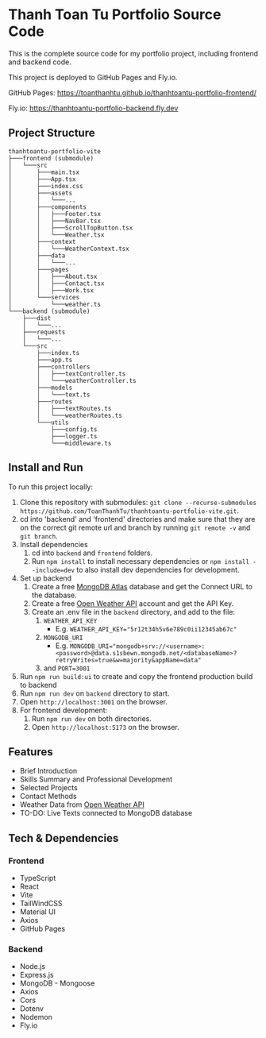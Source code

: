 # Thanh Toan Tu Portfolio Source Code

This is the complete source code for my portfolio project, including frontend and backend code.

This project is deployed to GitHub Pages and Fly.io.

GitHub Pages: https://toanthanhtu.github.io/thanhtoantu-portfolio-frontend/

Fly.io: https://thanhtoantu-portfolio-backend.fly.dev

## Project Structure

```
thanhtoantu-portfolio-vite
├───frontend (submodule)
│   └───src
│       ├───main.tsx
│       ├───App.tsx
│       ├───index.css
│       ├───assets
│       │   └───...
│       ├───components
│       │   ├───Footer.tsx
│       │   ├───NavBar.tsx
│       │   ├───ScrollTopButton.tsx
│       │   └───Weather.tsx
│       ├───context
│       │   └───WeatherContext.tsx
│       ├───data
│       │   └───...
│       ├───pages
│       │   ├───About.tsx
│       │   ├───Contact.tsx
│       │   ├───Work.tsx
│       └───services
│           └───weather.ts
└───backend (submodule)
    ├───dist
    │   └───...
    ├───requests
    │   └───...
    └───src
        ├───index.ts
        ├───app.ts
        ├───controllers
        │   ├───textController.ts
        │   └───weatherController.ts
        ├───models
        │   └───text.ts
        ├───routes
        │   ├───textRoutes.ts
        │   └───weatherRoutes.ts
        └───utils
            ├───config.ts
            ├───logger.ts
            └───middleware.ts
```

## Install and Run

To run this project locally:

1. Clone this repository with submodules: `git clone --recurse-submodules https://github.com/ToanThanhTu/thanhtoantu-portfolio-vite.git`.
1. cd into 'backend' and 'frontend' directories and make sure that they are on the correct git remote url and branch by running `git remote -v` and `git branch`.
1. Install dependencies
    1. cd into `backend` and `frontend` folders.
    1. Run `npm install` to install necessary dependencies or `npm install --include=dev` to also install dev dependencies for development.
1. Set up backend
    1. Create a free [MongoDB Atlas](https://www.mongodb.com/atlas) database and get the Connect URL to the database.
    1. Create a free [Open Weather API](https://openweathermap.org/api) account and get the API Key.
    1. Create an .env file in the `backend` directory, and add to the file:
        1. `WEATHER_API_KEY`  
            - E.g. `WEATHER_API_KEY="5r12t34h5v6e789c0ii12345ab67c"`
        1. `MONGODB_URI`
            - E.g. `MONGODB_URI="mongodb+srv://<username>:<password>@data.s1sbewn.mongodb.net/<databaseName>?retryWrites=true&w=majority&appName=data"`
        1. and `PORT=3001`
1. Run `npm run build:ui` to create and copy the frontend production build to backend
1. Run `npm run dev` on `backend` directory to start.
1. Open `http://localhost:3001` on the browser.
1. For frontend development:
    1. Run `npm run dev` on both directories.
    1. Open `http://localhost:5173` on the browser.

## Features

- Brief Introduction
- Skills Summary and Professional Development
- Selected Projects
- Contact Methods
- Weather Data from [Open Weather API](https://openweathermap.org/api)
- TO-DO: Live Texts connected to MongoDB database

## Tech & Dependencies

### Frontend

- TypeScript
- React
- Vite
- TailWindCSS
- Material UI
- Axios
- GitHub Pages

### Backend

- Node.js
- Express.js
- MongoDB - Mongoose
- Axios
- Cors
- Dotenv
- Nodemon
- Fly.io